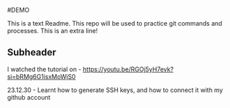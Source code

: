 #DEMO

This is a text Readme. This repo will be used to practice git commands and processes. This is an extra line!

## Subheader

I watched the tutorial on  - https://youtu.be/RGOj5yH7evk?si=bRMg6G1isxMoWjS0

23.12.30 - Learnt how to generate SSH keys, and how to connect it with my github account